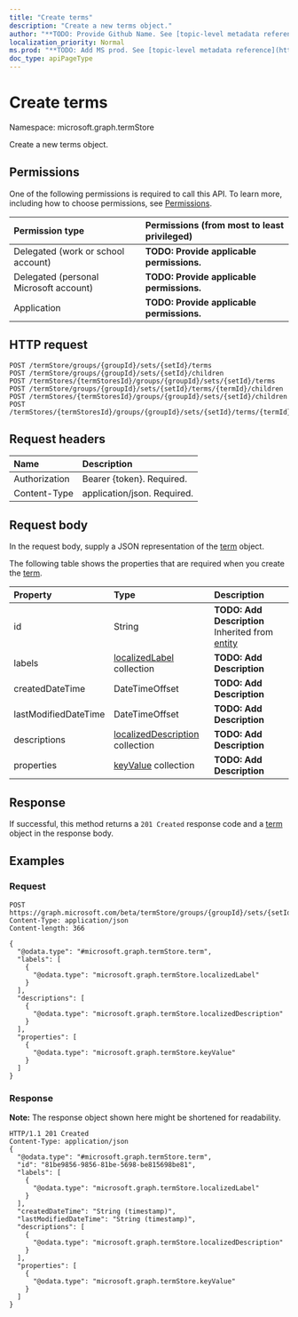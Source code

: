 ```yaml
---
title: "Create terms"
description: "Create a new terms object."
author: "**TODO: Provide Github Name. See [topic-level metadata reference](https://msgo.azurewebsites.net/add/document/guidelines/metadata.html#topic-level-metadata)**"
localization_priority: Normal
ms.prod: "**TODO: Add MS prod. See [topic-level metadata reference](https://msgo.azurewebsites.net/add/document/guidelines/metadata.html#topic-level-metadata)**"
doc_type: apiPageType
---
```


# Create terms
Namespace: microsoft.graph.termStore

Create a new terms object.

## Permissions
One of the following permissions is required to call this API. To learn more, including how to choose permissions, see [Permissions](/concepts/permissions-reference.md).

|Permission type|Permissions (from most to least privileged)|
|:---|:---|
|Delegated (work or school account)|**TODO: Provide applicable permissions.**|
|Delegated (personal Microsoft account)|**TODO: Provide applicable permissions.**|
|Application|**TODO: Provide applicable permissions.**|

## HTTP request

<!-- {
  "blockType": "ignored"
}
-->
``` http
POST /termStore/groups/{groupId}/sets/{setId}/terms
POST /termStore/groups/{groupId}/sets/{setId}/children
POST /termStores/{termStoresId}/groups/{groupId}/sets/{setId}/terms
POST /termStore/groups/{groupId}/sets/{setId}/terms/{termId}/children
POST /termStores/{termStoresId}/groups/{groupId}/sets/{setId}/children
POST /termStores/{termStoresId}/groups/{groupId}/sets/{setId}/terms/{termId}/children
```

## Request headers
|Name|Description|
|:---|:---|
|Authorization|Bearer {token}. Required.|
|Content-Type|application/json. Required.|

## Request body
In the request body, supply a JSON representation of the [term](../resources/termstore-term.md) object.

The following table shows the properties that are required when you create the [term](../resources/termstore-term.md).

|Property|Type|Description|
|:---|:---|:---|
|id|String|**TODO: Add Description** Inherited from [entity](../resources/termstore-entity.md)|
|labels|[localizedLabel](../resources/termstore-localizedlabel.md) collection|**TODO: Add Description**|
|createdDateTime|DateTimeOffset|**TODO: Add Description**|
|lastModifiedDateTime|DateTimeOffset|**TODO: Add Description**|
|descriptions|[localizedDescription](../resources/termstore-localizeddescription.md) collection|**TODO: Add Description**|
|properties|[keyValue](../resources/termstore-intune-keyvalue.md) collection|**TODO: Add Description**|



## Response

If successful, this method returns a `201 Created` response code and a [term](../resources/termstore-term.md) object in the response body.

## Examples

### Request
<!-- {
  "blockType": "request",
  "name": "create_term_from_"
}
-->
``` http
POST https://graph.microsoft.com/beta/termStore/groups/{groupId}/sets/{setId}/terms
Content-Type: application/json
Content-length: 366

{
  "@odata.type": "#microsoft.graph.termStore.term",
  "labels": [
    {
      "@odata.type": "microsoft.graph.termStore.localizedLabel"
    }
  ],
  "descriptions": [
    {
      "@odata.type": "microsoft.graph.termStore.localizedDescription"
    }
  ],
  "properties": [
    {
      "@odata.type": "microsoft.graph.termStore.keyValue"
    }
  ]
}
```


### Response
**Note:** The response object shown here might be shortened for readability.
<!-- {
  "blockType": "response",
  "truncated": true,
  "@odata.type": "microsoft.graph.termstore.term"
}
-->
``` http
HTTP/1.1 201 Created
Content-Type: application/json
{
  "@odata.type": "#microsoft.graph.termStore.term",
  "id": "81be9856-9856-81be-5698-be815698be81",
  "labels": [
    {
      "@odata.type": "microsoft.graph.termStore.localizedLabel"
    }
  ],
  "createdDateTime": "String (timestamp)",
  "lastModifiedDateTime": "String (timestamp)",
  "descriptions": [
    {
      "@odata.type": "microsoft.graph.termStore.localizedDescription"
    }
  ],
  "properties": [
    {
      "@odata.type": "microsoft.graph.termStore.keyValue"
    }
  ]
}
```

